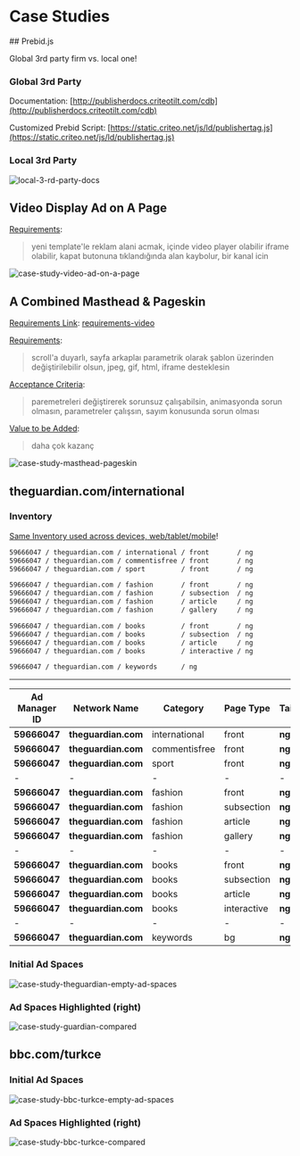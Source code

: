 # Case Studies

## Prebid.js

Global 3rd party firm vs. local one!

### Global 3rd Party

Documentation: [http://publisherdocs.criteotilt.com/cdb](http://publisherdocs.criteotilt.com/cdb)

Customized Prebid Script: [https://static.criteo.net/js/ld/publishertag.js](https://static.criteo.net/js/ld/publishertag.js)

### Local 3rd Party

![local-3-rd-party-docs](images/case-study-prebid-docs.jpg)

## Video Display Ad on A Page

<u>Requirements</u>:

> yeni template'le reklam alani acmak, içinde video player olabilir iframe olabilir, kapat butonuna tıklandığında alan kaybolur, bir kanal icin

![case-study-video-ad-on-a-page](images/case-study-video-ad-on-a-page.jpg)

## A Combined Masthead & Pageskin

<u>Requirements Link</u>: [requirements-video](images/case-study-a-combined-masthead-pageskin.mov)

<u>Requirements</u>:

> scroll'a duyarlı, sayfa arkaplaı parametrik olarak şablon üzerinden değiştirilebilir olsun, jpeg, gif, html, iframe desteklesin

<u>Acceptance Criteria</u>:

> paremetreleri değiştirerek sorunsuz çalışabilsin, animasyonda sorun olmasın, parametreler çalışsın, sayım konusunda sorun olması

<u>Value to be Added</u>:

> daha çok kazanç

![case-study-masthead-pageskin](images/case-study-masthead-pageskin.jpg)

## theguardian.com/international

### Inventory

<u>Same Inventory used across devices, web/tablet/mobile</u>!

```bash
59666047 / theguardian.com / international / front       / ng
59666047 / theguardian.com / commentisfree / front       / ng
59666047 / theguardian.com / sport         / front       / ng

59666047 / theguardian.com / fashion       / front       / ng
59666047 / theguardian.com / fashion       / subsection  / ng
59666047 / theguardian.com / fashion       / article     / ng
59666047 / theguardian.com / fashion       / gallery     / ng

59666047 / theguardian.com / books         / front       / ng
59666047 / theguardian.com / books         / subsection  / ng
59666047 / theguardian.com / books         / article     / ng
59666047 / theguardian.com / books         / interactive / ng

59666047 / theguardian.com / keywords      / ng
```

----

| Ad Manager ID | Network Name        | Category      | Page Type   | Tail   |
| ------------- | ------------------- | ------------- | ----------- | ------ |
| **59666047**  | **theguardian.com** | international | front       | **ng** |
| **59666047**  | **theguardian.com** | commentisfree | front       | **ng** |
| **59666047**  | **theguardian.com** | sport         | front       | **ng** |
| -             | -                   | -             | -           | -      |
| **59666047**  | **theguardian.com** | fashion       | front       | **ng** |
| **59666047**  | **theguardian.com** | fashion       | subsection  | **ng** |
| **59666047**  | **theguardian.com** | fashion       | article     | **ng** |
| **59666047**  | **theguardian.com** | fashion       | gallery     | **ng** |
| -             | -                   | -             | -           | -      |
| **59666047**  | **theguardian.com** | books         | front       | **ng** |
| **59666047**  | **theguardian.com** | books         | subsection  | **ng** |
| **59666047**  | **theguardian.com** | books         | article     | **ng** |
| **59666047**  | **theguardian.com** | books         | interactive | **ng** |
| -             | -                   | -             | -           | -      |
| **59666047**  | **theguardian.com** | keywords      | bg          | **ng** |

### Initial Ad Spaces

![case-study-theguardian-empty-ad-spaces](images/case-study-theguardian-empty-ad-spaces.jpg)

### Ad Spaces Highlighted (right)

![case-study-guardian-compared](images/case-study-guardian-compared.jpg)

## bbc.com/turkce

### Initial Ad Spaces

![case-study-bbc-turkce-empty-ad-spaces](images/case-study-bbc-turkce-empty-ad-spaces.jpg)

### Ad Spaces Highlighted (right)

![case-study-bbc-turkce-compared](images/case-study-bbc-turkce-compared.jpg)